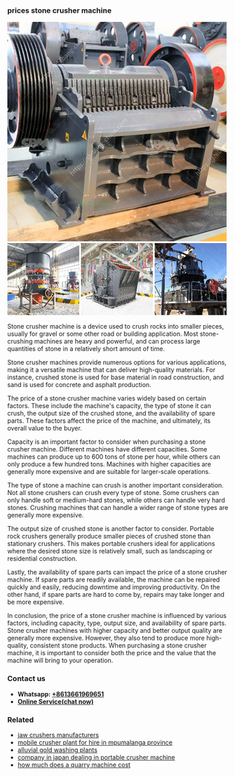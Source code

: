 <h3>prices stone crusher machine</h3><img src='1706773517.jpg' alt=''><p>Stone crusher machine is a device used to crush rocks into smaller pieces, usually for gravel or some other road or building application. Most stone-crushing machines are heavy and powerful, and can process large quantities of stone in a relatively short amount of time.</p><p>Stone crusher machines provide numerous options for various applications, making it a versatile machine that can deliver high-quality materials. For instance, crushed stone is used for base material in road construction, and sand is used for concrete and asphalt production.</p><p>The price of a stone crusher machine varies widely based on certain factors. These include the machine's capacity, the type of stone it can crush, the output size of the crushed stone, and the availability of spare parts. These factors affect the price of the machine, and ultimately, its overall value to the buyer.</p><p>Capacity is an important factor to consider when purchasing a stone crusher machine. Different machines have different capacities. Some machines can produce up to 600 tons of stone per hour, while others can only produce a few hundred tons. Machines with higher capacities are generally more expensive and are suitable for larger-scale operations.</p><p>The type of stone a machine can crush is another important consideration. Not all stone crushers can crush every type of stone. Some crushers can only handle soft or medium-hard stones, while others can handle very hard stones. Crushing machines that can handle a wider range of stone types are generally more expensive.</p><p>The output size of crushed stone is another factor to consider. Portable rock crushers generally produce smaller pieces of crushed stone than stationary crushers. This makes portable crushers ideal for applications where the desired stone size is relatively small, such as landscaping or residential construction.</p><p>Lastly, the availability of spare parts can impact the price of a stone crusher machine. If spare parts are readily available, the machine can be repaired quickly and easily, reducing downtime and improving productivity. On the other hand, if spare parts are hard to come by, repairs may take longer and be more expensive.</p><p>In conclusion, the price of a stone crusher machine is influenced by various factors, including capacity, type, output size, and availability of spare parts. Stone crusher machines with higher capacity and better output quality are generally more expensive. However, they also tend to produce more high-quality, consistent stone products. When purchasing a stone crusher machine, it is important to consider both the price and the value that the machine will bring to your operation.</p><h3>Contact us</h3><ul><li><strong>Whatsapp:&nbsp;<a href="https://wa.me/8613661969651">+8613661969651</a></strong></li><li><a href="https://swt.shibang-china.com/?git&amp;zhl&amp;prices stone crusher machine"><strong>Online Service(chat now)</strong></a></li></ul><h3>Related</h3><ul><li><a href='jaw crushers manufacturers.md'>jaw crushers manufacturers</a></li><li><a href='mobile crusher plant for hire in mpumalanga province.md'>mobile crusher plant for hire in mpumalanga province</a></li><li><a href='alluvial gold washing plants.md'>alluvial gold washing plants</a></li><li><a href='company in japan dealing in portable crusher machine.md'>company in japan dealing in portable crusher machine</a></li><li><a href='how much does a quarry machine cost.md'>how much does a quarry machine cost</a></li></ul>
